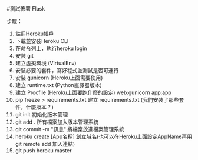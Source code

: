 #測試佈署 Flask

步驟：

1. 註冊Heroku帳戶
2. 下載並安裝Heroku CLI
3. 在命令列上，執行heroku login
4. 安裝 git
5. 建立虛擬環境 (VirtualEnv)
6. 安裝必要的套件，寫好程式並測試是否可運行
7. 安裝 gunicorn (Heroku上面需要使用)
8. 建立 runtime.txt (Python直譯器版本)
9. 建立 Procfile (Heroku上面要跑什麼的設定) web:gunicorn app:app
10. pip freeze > requirements.txt     建立 requirements.txt (我們安裝了那些套件，什麼版本？) 
11. git init                          初始化版本管理
12. git add .                         所有檔案加入版本管理系統
13. git commit -m "訊息"              將檔案放進檔案管理系統
14. heroku create [App名稱]           創立域名(也可以在Heroku上面設定AppName再用git remote add 加入連結)
15. git push heroku master            
